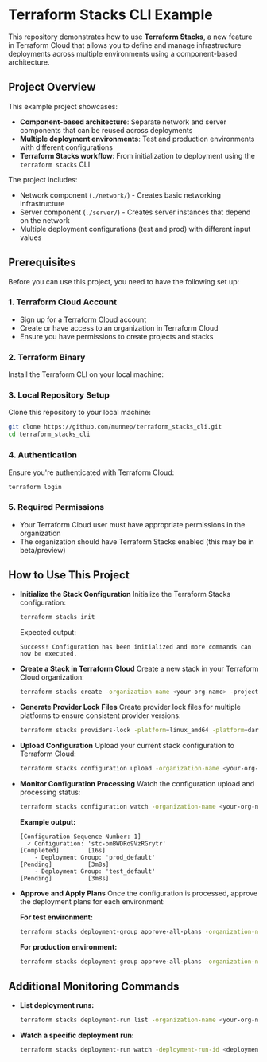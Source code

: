 # Terraform Stacks CLI Example

This repository demonstrates how to use **Terraform Stacks**, a new feature in Terraform Cloud that allows you to define and manage infrastructure deployments across multiple environments using a component-based architecture.

## Project Overview

This example project showcases:
- **Component-based architecture**: Separate network and server components that can be reused across deployments
- **Multiple deployment environments**: Test and production environments with different configurations
- **Terraform Stacks workflow**: From initialization to deployment using the `terraform stacks` CLI

The project includes:
- Network component (`./network/`) - Creates basic networking infrastructure
- Server component (`./server/`) - Creates server instances that depend on the network
- Multiple deployment configurations (test and prod) with different input values

## Prerequisites

Before you can use this project, you need to have the following set up:

### 1. Terraform Cloud Account
- Sign up for a [Terraform Cloud](https://app.terraform.io/) account
- Create or have access to an organization in Terraform Cloud
- Ensure you have permissions to create projects and stacks

### 2. Terraform Binary
Install the Terraform CLI on your local machine:

### 3. Local Repository Setup
Clone this repository to your local machine:
```bash
git clone https://github.com/munnep/terraform_stacks_cli.git
cd terraform_stacks_cli
```

### 4. Authentication
Ensure you're authenticated with Terraform Cloud:
```bash
terraform login
```

### 5. Required Permissions
- Your Terraform Cloud user must have appropriate permissions in the organization
- The organization should have Terraform Stacks enabled (this may be in beta/preview)



## How to Use This Project

- **Initialize the Stack Configuration**
  Initialize the Terraform Stacks configuration:
  ```bash
  terraform stacks init
  ```
  Expected output:
  ```
  Success! Configuration has been initialized and more commands can now be executed.
  ```

- **Create a Stack in Terraform Cloud**
  Create a new stack in your Terraform Cloud organization:
  ```bash
  terraform stacks create -organization-name <your-org-name> -project-name <your-project-name> -stack-name <your-stack-name>
  ```

- **Generate Provider Lock Files**
  Create provider lock files for multiple platforms to ensure consistent provider versions:
  ```bash
  terraform stacks providers-lock -platform=linux_amd64 -platform=darwin_amd64 -platform=windows_amd64
  ```

- **Upload Configuration**
  Upload your current stack configuration to Terraform Cloud:
  ```bash
  terraform stacks configuration upload -organization-name <your-org-name> -project-name <your-project-name> -stack-name <your-stack-name>
  ```

- **Monitor Configuration Processing**
  Watch the configuration upload and processing status:
  ```bash
  terraform stacks configuration watch -organization-name <your-org-name> -project-name <your-project-name> -stack-name <your-stack-name>
  ```
  **Example output:**
  ```
  [Configuration Sequence Number: 1]                                                   
    ✓ Configuration: 'stc-omBWDRo9VzRGrytr'                   [Completed]        [16s] 
      - Deployment Group: 'prod_default'                      [Pending]          [3m8s]
      - Deployment Group: 'test_default'                      [Pending]          [3m8s]
  ```

- **Approve and Apply Plans**
  Once the configuration is processed, approve the deployment plans for each environment:

  **For test environment:**
  ```bash
  terraform stacks deployment-group approve-all-plans -organization-name <your-org-name> -project-name <your-project-name> -stack-name <your-stack-name> -deployment-group-name test_default
  ```

  **For production environment:**
  ```bash
  terraform stacks deployment-group approve-all-plans -organization-name <your-org-name> -project-name <your-project-name> -stack-name <your-stack-name> -deployment-group-name prod_default
  ```

## Additional Monitoring Commands

- **List deployment runs:**
  ```bash
  terraform stacks deployment-run list -organization-name <your-org-name> -project-name <your-project-name> -stack-name <your-stack-name> -deployment-group-name <deployment-group-name>
  ```

- **Watch a specific deployment run:**
  ```bash
  terraform stacks deployment-run watch -deployment-run-id <deployment-run-id>
  ```

